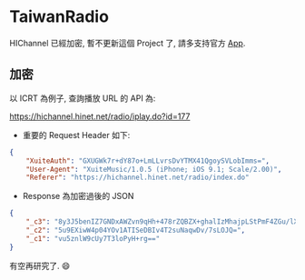 # TaiwanRadio
HIChannel 已經加密, 暫不更新這個 Project 了, 請多支持官方 [App][1].

## 加密
以 ICRT 為例子, 查詢播放 URL 的 API 為:

https://hichannel.hinet.net/radio/iplay.do?id=177

* 重要的 Request Header 如下:

```json
{
	"XuiteAuth": "GXUGWk7r+dY87o+LmLLvrsDvYTMX41QgoySVLobImms=",
	"User-Agent": "XuiteMusic/1.0.5 (iPhone; iOS 9.1; Scale/2.00)",
	"Referer": "https://hichannel.hinet.net/radio/index.do"
```

* Response 為加密過後的 JSON

```json
{
	"_c3": "8y3J5benIZ7GNDxAWZvn9qHh+478rZQBZX+ghalIzMhajpLStPmF4ZGu/lXO/2Q0MAfUQBkDMe8wWjIYl6vCtETlIlf73wYYBo7DRshBUsAS11Q8EVCf113ce+mShB4GHuhekMr17KLoRdUSDa21GxLV71HPf1+doJgzCTyAF1DB/6wr5A/Z337VOXOvvt8rpXdItpdC/j3dPu8rCAIqqNrNavPbdzUhNpxqPhKYFRxk1lmWETnn/l/MH+9b6Mcm",
	"_c2": "5u9EXiwW4p04YOv1ATISeDBIv4T2suNaqwDv/7sLOJQ=",
	"_c1": "vu5znlW9cUy7T3loPyH+rg=="
}
```

有空再研究了. :smile:



[1]: https://itunes.apple.com/tw/app/hinet-guang-bo/id1188562934?l=zh&mt=8
